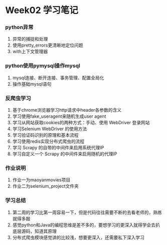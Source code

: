 # Week02 学习笔记
### python异常
1. 异常的捕捉和处理
2. 使用pretty_errors更清晰地定位问题
3. with上下文管理器
### python使用pymysql操作mysql
1. mysql连接、断开连接、事务管理、配置全局化
2. 操作基础mysql语句
### 反爬虫学习
1. 基于chrome浏览器学习http请求中header各参数的含义
2. 学习使用fake_useragent来随机生成user agent
3. 学习从网站获取cookies的两种方式：手动、使用 WebDriver 登录网站
4. 学习Selenium WebDriver 的使用方法
5. 学习验证码识别的原理和基本流程
6. 学习使用redis实现分布式爬虫的流程
7. 学习 Scrapy 的自带的中间件来启用系统代理IP
8. 学习自定义一个 Scrapy 的中间件来启用随机的代理IP
### 作业说明
1. 作业一为maoyanmovies项目
2. 作业二为selenium_project文件夹
### 学习总结
1. 第二周的学习比第一周容易一下，但是代码往往需要不断的去看老师的，熟练就得多敲
2. 感觉python和Java的编程思维是差不多的，要想学习的更深入就得学会去扒底层源码，知道其原理
3. 分布式爬虫模块感觉讲的比较浅，想要更深入，还需要私下深入学习 
